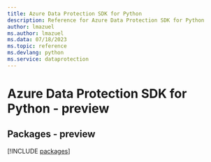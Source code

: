 ```yaml
---
title: Azure Data Protection SDK for Python
description: Reference for Azure Data Protection SDK for Python
author: lmazuel
ms.author: lmazuel
ms.data: 07/18/2023
ms.topic: reference
ms.devlang: python
ms.service: dataprotection
---
```

# Azure Data Protection SDK for Python - preview
## Packages - preview
[!INCLUDE [packages](data-protection-index.md)]